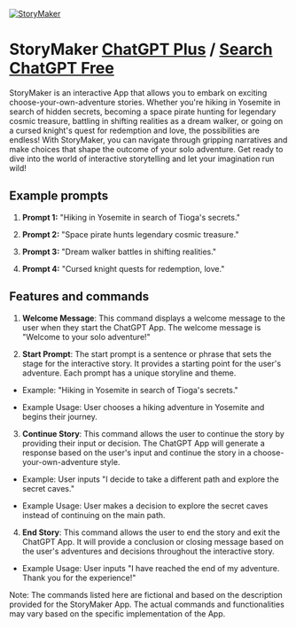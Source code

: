 
[![StoryMaker](https://files.oaiusercontent.com/file-rhrOVSQeSJ1sWViLVjhOjBHF?se=2123-10-16T22%3A13%3A44Z&sp=r&sv=2021-08-06&sr=b&rscc=max-age%3D31536000%2C%20immutable&rscd=attachment%3B%20filename%3Dandrew_roberts_a_choose-your-own-adventure_game_e45a7444-b4f2-4316-bf56-a344154ff161.png&sig=s/inf1/Zw7XXBgxuhBPwNXYPlP4lwq%2BCrnF/7ud1sa0%3D)](https://chat.openai.com/g/g-0mbxCoAFd-storymaker)

# StoryMaker [ChatGPT Plus](https://chat.openai.com/g/g-0mbxCoAFd-storymaker) / [Search ChatGPT Free](https://gptcall.net/index.html#/?search=StoryMaker)

StoryMaker is an interactive App that allows you to embark on exciting choose-your-own-adventure stories. Whether you're hiking in Yosemite in search of hidden secrets, becoming a space pirate hunting for legendary cosmic treasure, battling in shifting realities as a dream walker, or going on a cursed knight's quest for redemption and love, the possibilities are endless! With StoryMaker, you can navigate through gripping narratives and make choices that shape the outcome of your solo adventure. Get ready to dive into the world of interactive storytelling and let your imagination run wild!

## Example prompts

1. **Prompt 1:** "Hiking in Yosemite in search of Tioga's secrets."

2. **Prompt 2:** "Space pirate hunts legendary cosmic treasure."

3. **Prompt 3:** "Dream walker battles in shifting realities."

4. **Prompt 4:** "Cursed knight quests for redemption, love."

## Features and commands

1. **Welcome Message**: This command displays a welcome message to the user when they start the ChatGPT App. The welcome message is "Welcome to your solo adventure!"

2. **Start Prompt**: The start prompt is a sentence or phrase that sets the stage for the interactive story. It provides a starting point for the user's adventure. Each prompt has a unique storyline and theme.

- Example: "Hiking in Yosemite in search of Tioga's secrets."

- Example Usage: User chooses a hiking adventure in Yosemite and begins their journey.

3. **Continue Story**: This command allows the user to continue the story by providing their input or decision. The ChatGPT App will generate a response based on the user's input and continue the story in a choose-your-own-adventure style.

- Example: User inputs "I decide to take a different path and explore the secret caves."

- Example Usage: User makes a decision to explore the secret caves instead of continuing on the main path.

4. **End Story**: This command allows the user to end the story and exit the ChatGPT App. It will provide a conclusion or closing message based on the user's adventures and decisions throughout the interactive story.

- Example Usage: User inputs "I have reached the end of my adventure. Thank you for the experience!"

Note: The commands listed here are fictional and based on the description provided for the StoryMaker App. The actual commands and functionalities may vary based on the specific implementation of the App.


